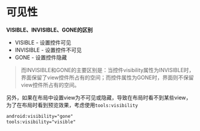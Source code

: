 # 可见性

**VISIBLE、INVISIBLE、GONE的区别**

+ VISIBLE - 设置控件可见
+ INVISIBLE - 设置控件不可见
+ GONE - 设置控件隐藏

> 而INVISIBLE和GONE的主要区别是：当控件visibility属性为INVISIBLE时，界面保留了view控件所占有的空间；而控件属性为GONE时，界面则不保留view控件所占有的空间。



另外，如果在布局中设置view为不可见或隐藏，导致在布局时看不到某些view，为了在布局时看到预览效果，考虑使用`tools:visibility`

```xml
android:visibility="gone"
tools:visibility="visible"
```

